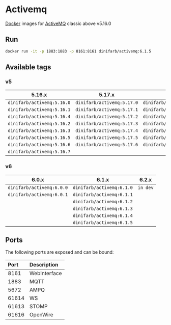 # Activemq
[Docker](https://github.com/DiniFarb/activemq) images for [ActiveMQ](https://activemq.apache.org/components/classic/download/) classic above v5.16.0

## Run 

```bash
docker run -it -p 1883:1883 -p 8161:8161 dinifarb/activemq:6.1.5
```

## Available tags

### v5
|**5.16.x**|**5.17.x**|**5.18.x**|
|-----|-----|-----|
|```dinifarb/activemq:5.16.0```|```dinifarb/activemq:5.17.0```|```dinifarb/activemq:5.18.0```|
|```dinifarb/activemq:5.16.1```|```dinifarb/activemq:5.17.1```|```dinifarb/activemq:5.18.1```|
|```dinifarb/activemq:5.16.4```|```dinifarb/activemq:5.17.2```|```dinifarb/activemq:5.18.2```|
|```dinifarb/activemq:5.16.2```|```dinifarb/activemq:5.17.3```|```dinifarb/activemq:5.18.3```|
|```dinifarb/activemq:5.16.3```|```dinifarb/activemq:5.17.4```|```dinifarb/activemq:5.18.4```|
|```dinifarb/activemq:5.16.5```|```dinifarb/activemq:5.17.5```|```dinifarb/activemq:5.18.5```|
|```dinifarb/activemq:5.16.6```|```dinifarb/activemq:5.17.6```|```dinifarb/activemq:5.18.6```|
|```dinifarb/activemq:5.16.7```|||

### v6
|**6.0.x**|**6.1.x**|**6.2.x**|
|-----|-----|-----|
|```dinifarb/activemq:6.0.0```|```dinifarb/activemq:6.1.0```|```in dev```|
|```dinifarb/activemq:6.0.1```|```dinifarb/activemq:6.1.1```||
||```dinifarb/activemq:6.1.2```|||
||```dinifarb/activemq:6.1.3```|||
||```dinifarb/activemq:6.1.4```|||
||```dinifarb/activemq:6.1.5```|||

## Ports

The following ports are exposed and can be bound:

| Port  | Description |
|:------|:------------|
| 8161  | WebInterface  |
| 1883  | MQTT        |
| 5672  | AMPQ        |
| 61614 | WS          |
| 61613 | STOMP       |
| 61616 | OpenWire    |

